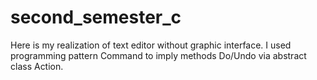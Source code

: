 # second_semester_c
Here is my realization of text editor without graphic interface. I used programming pattern Command to imply methods Do/Undo via abstract class Action.
